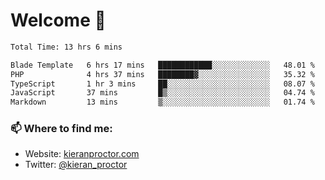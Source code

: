 # Welcome 🦘

<!--START_SECTION:waka-->

```txt
Total Time: 13 hrs 6 mins

Blade Template   6 hrs 17 mins   ████████████░░░░░░░░░░░░░   48.01 %
PHP              4 hrs 37 mins   ████████▓░░░░░░░░░░░░░░░░   35.32 %
TypeScript       1 hr 3 mins     ██░░░░░░░░░░░░░░░░░░░░░░░   08.07 %
JavaScript       37 mins         █▒░░░░░░░░░░░░░░░░░░░░░░░   04.74 %
Markdown         13 mins         ▒░░░░░░░░░░░░░░░░░░░░░░░░   01.74 %
```

<!--END_SECTION:waka-->

### 📫 Where to find me:

-   Website: [kieranproctor.com](https://kieranproctor.com/)
-   Twitter: [@kieran_proctor](https://twitter.com/kieran_proctor)
